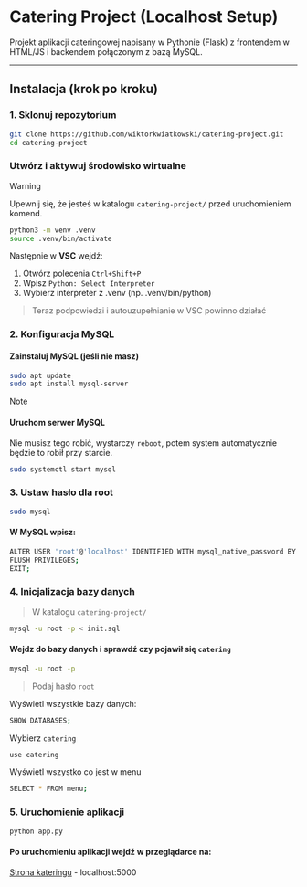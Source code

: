# Catering Project (Localhost Setup)

Projekt aplikacji cateringowej napisany w Pythonie (Flask) z frontendem w HTML/JS i backendem połączonym z bazą MySQL.

---
## Instalacja (krok po kroku)

### 1. Sklonuj repozytorium

```bash
git clone https://github.com/wiktorkwiatkowski/catering-project.git
cd catering-project
```
### Utwórz i aktywuj środowisko wirtualne
> [!WARNING]
> Upewnij się, że jesteś w katalogu `catering-project/` przed uruchomieniem komend.

```bash
python3 -m venv .venv
source .venv/bin/activate
```
Następnie w **VSC** wejdź:
1. Otwórz polecenia `Ctrl+Shift+P`
2. Wpisz `Python: Select Interpreter`
3. Wybierz interpreter z .venv (np. .venv/bin/python)

> Teraz podpowiedzi i autouzupełnianie w VSC powinno działać

### 2. Konfiguracja MySQL

#### Zainstaluj MySQL (jeśli nie masz)
```bash
sudo apt update
sudo apt install mysql-server
```
> [!NOTE]
> #### Uruchom serwer MySQL
> Nie musisz tego robić, wystarczy `reboot`, potem system automatycznie będzie to robił przy starcie.
> ``` bash
> sudo systemctl start mysql
> ```
### 3. Ustaw hasło dla root 
```bash
sudo mysql
```
#### W MySQL wpisz:
``` bash
ALTER USER 'root'@'localhost' IDENTIFIED WITH mysql_native_password BY 'root';
FLUSH PRIVILEGES;
EXIT;
```
### 4. Inicjalizacja bazy danych
> W katalogu `catering-project/`
```bash
mysql -u root -p < init.sql
```
#### Wejdz do bazy danych i sprawdź czy pojawił się `catering`
```bash
mysql -u root -p 
```
> Podaj hasło `root`

Wyświetl wszystkie bazy danych:
```bash
SHOW DATABASES;
```
Wybierz `catering`
```bash
use catering
```
Wyświetl wszystko co jest w menu
```bash
SELECT * FROM menu;
```

### 5. Uruchomienie aplikacji 
```bash
python app.py
```
#### Po uruchomieniu aplikacji wejdź w przeglądarce na:
[Strona kateringu](http://localhost:5000) - localhost:5000 
